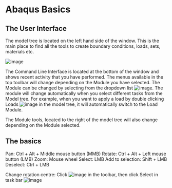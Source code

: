 # Abaqus Basics
## The User Interface
The model tree is located on the left hand side of the window. This is the main place to find all the tools to create boundary conditions, loads, sets, materials etc.

![image](https://user-images.githubusercontent.com/80410515/111624475-a7f35480-87e3-11eb-89b2-9bc0d424403e.png)

The Command Line Interface is located at the bottom of the window and shows recent activity that you have performed.
The menus available in the top toolbar will change depending on the Module you have selected. The Module can be changed by selecting from the dropdown list ![image](https://user-images.githubusercontent.com/80410515/111624699-e983ff80-87e3-11eb-8a36-dbdbb7d00021.png). The module will change automatically when you select different tasks from the Model tree. For example, when you want to apply a load by double clicking Loads ![image](https://user-images.githubusercontent.com/80410515/111624726-f4d72b00-87e3-11eb-89f6-58f185c1c970.png) in the model tree, it will automatically switch to the Load Module.

The Module tools, located to the right of the model tree will also change depending on the Module selected.

## The basics
Pan: Ctrl + Alt + Middle mouse button (MMB)
Rotate: Ctrl + Alt + Left mouse button (LMB)
Zoom: Mouse wheel
Select: LMB
Add to selection: Shift + LMB
Deselect: Ctrl + LMB

Change rotation centre: Click ![image](https://user-images.githubusercontent.com/80410515/111624942-3536a900-87e4-11eb-9d57-25aced84484f.png) in the toolbar, then click Select in task bar ![image](https://user-images.githubusercontent.com/80410515/111624991-454e8880-87e4-11eb-960e-3d62496d0359.png)
